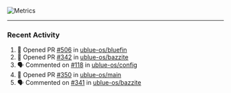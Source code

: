 ![Metrics](https://metrics.lecoq.io/KyleGospo?template=classic&base=header%2C%20activity%2C%20community%2C%20repositories%2C%20metadata&base.indepth=false&base.hireable=false&base.skip=false&config.timezone=America%2FLos_Angeles)

---
### Recent Activity
<!--START_SECTION:activity-->
1. 💪 Opened PR [#506](https://github.com/ublue-os/bluefin/pull/506) in [ublue-os/bluefin](https://github.com/ublue-os/bluefin)
2. 💪 Opened PR [#342](https://github.com/ublue-os/bazzite/pull/342) in [ublue-os/bazzite](https://github.com/ublue-os/bazzite)
3. 🗣 Commented on [#118](https://github.com/ublue-os/config/pull/118#issuecomment-1730641856) in [ublue-os/config](https://github.com/ublue-os/config)
4. 💪 Opened PR [#350](https://github.com/ublue-os/main/pull/350) in [ublue-os/main](https://github.com/ublue-os/main)
5. 🗣 Commented on [#341](https://github.com/ublue-os/bazzite/pull/341#issuecomment-1730503283) in [ublue-os/bazzite](https://github.com/ublue-os/bazzite)
<!--END_SECTION:activity-->
